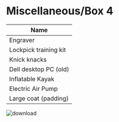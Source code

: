
# Miscellaneous/Box 4

| Name                        | 
| --------------------------- | 
| Engraver                    |
| Lockpick training kit       |
| Knick knacks                |
| Dell desktop PC (old)       |
| Inflatable Kayak            |
| Electric Air Pump           |
| Large coat (padding)        |


![download](https://user-images.githubusercontent.com/7928464/80825418-f5ec7300-8ba5-11ea-9a52-94231ad336e3.png)







